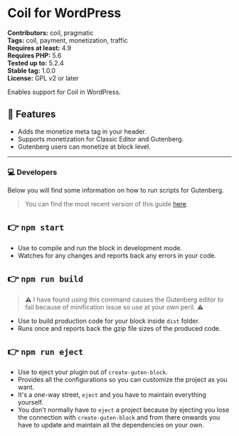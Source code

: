 # Coil for WordPress

**Contributors:** coil, pragmatic  
**Tags:** coil, payment, monetization, traffic  
**Requires at least:** 4.9  
**Requires PHP:** 5.6  
**Tested up to:** 5.2.4  
**Stable tag:** 1.0.0  
**License:** GPL v2 or later  

Enables support for Coil in WordPress.

## 🤑 Features

* Adds the monetize meta tag in your header.
* Supports monetization for Classic Editor and Gutenberg.
* Gutenberg users can monetize at block level.

---

### 💻 Developers

Below you will find some information on how to run scripts for Gutenberg.

>You can find the most recent version of this guide [here](https://github.com/ahmadawais/create-guten-block).

## 👉  `npm start`
- Use to compile and run the block in development mode.
- Watches for any changes and reports back any errors in your code.

## 👉  `npm run build`
> ⚠️ I have found using this command causes the Gutenberg editor to fail because of minification issue so use at your own peril. ⚠️

- Use to build production code for your block inside `dist` folder.
- Runs once and reports back the gzip file sizes of the produced code.

## 👉  `npm run eject`
- Use to eject your plugin out of `create-guten-block`.
- Provides all the configurations so you can customize the project as you want.
- It's a one-way street, `eject` and you have to maintain everything yourself.
- You don't normally have to `eject` a project because by ejecting you lose the connection with `create-guten-block` and from there onwards you have to update and maintain all the dependencies on your own.
